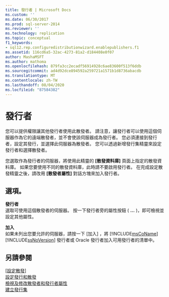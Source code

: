 ```yaml
---
title: 發行者 | Microsoft Docs
ms.custom: ''
ms.date: 06/30/2017
ms.prod: sql-server-2014
ms.reviewer: ''
ms.technology: replication
ms.topic: conceptual
f1_keywords:
- sql12.rep.configuredistributionwizard.enablepublishers.f1
ms.assetid: 116cd6a5-32ac-4273-81a2-d184408e0f07
author: MashaMSFT
ms.author: mathoma
ms.openlocfilehash: 879fa3cc2ecadf56914928c6ae83600f513f6ddb
ms.sourcegitcommit: ad4d92dce894592a259721a1571b1d8736abacdb
ms.translationtype: MT
ms.contentlocale: zh-TW
ms.lasthandoff: 08/04/2020
ms.locfileid: "87584382"
---
```

# <a name="publishers"></a>發行者
  您可以提供權限讓其他發行者使用此散發者。 請注意，讓發行者可以使用這個伺服器作為它的遠端散發者，並不會使該伺服器成為發行者。 您必須連接到發行者，設定其發行，並選擇此伺服器為散發者。 您可以透過新增發行集精靈來設定發行者和選擇散發者。  
  
 您選取作為發行者的伺服器，將使用此精靈的 **[散發資料庫]** 頁面上指定的散發資料庫。 如果您要使用不同的散發資料庫，此時請不要啟用發行者。 在完成設定散發精靈之後，請改用 **[散發者屬性]** 對話方塊來加入發行者。  
  
## <a name="options"></a>選項。  
 **發行者**  
 選取可使用這個散發者的伺服器。 按一下發行者旁的屬性按鈕 ( **...** )，即可檢視並設定其他屬性。  
  
 **加入**  
 如果未列出您要允許的伺服器，請按一下 [加入]  ，將 [!INCLUDE[msCoName](../../includes/msconame-md.md)] [!INCLUDE[ssNoVersion](../../includes/ssnoversion-md.md)] 發行者或 Oracle 發行者加入可用發行者的清單中。  
  
## <a name="see-also"></a>另請參閱  
 [[設定散發]](configure-distribution.md)   
 [設定發行和散發](configure-publishing-and-distribution.md)   
 [檢視及修改散發者和發行者屬性](view-and-modify-distributor-and-publisher-properties.md)   
 [建立發行集](publish/create-a-publication.md)  
  
  
